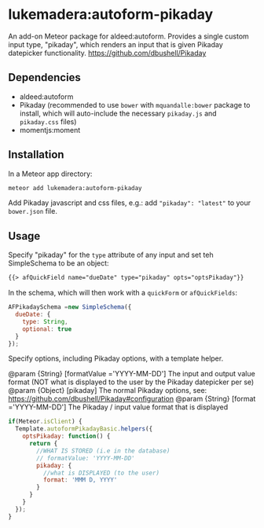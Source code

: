 # lukemadera:autoform-pikaday

An add-on Meteor package for aldeed:autoform. Provides a single custom input type, "pikaday", which renders an input that is given Pikaday datepicker functionality.
https://github.com/dbushell/Pikaday


## Dependencies

- aldeed:autoform
- Pikaday (recommended to use `bower` with `mquandalle:bower` package to install, which will auto-include the necessary `pikaday.js` and `pikaday.css` files)
- momentjs:moment


## Installation

In a Meteor app directory:
```bash
meteor add lukemadera:autoform-pikaday
```
Add Pikaday javascript and css files, e.g.: add `"pikaday": "latest"` to your `bower.json` file.


## Usage

Specify "pikaday" for the `type` attribute of any input and set teh SimpleSchema to be an object:

```html
{{> afQuickField name="dueDate" type="pikaday" opts="optsPikaday"}}
```

In the schema, which will then work with a `quickForm` or `afQuickFields`:

```js
AFPikadaySchema =new SimpleSchema({
  dueDate: {
    type: String,
    optional: true
  }
});
```

Specify options, including Pikaday options, with a template helper.

@param {String} [formatValue ='YYYY-MM-DD'] The input and output value format (NOT what is displayed to the user by the Pikaday datepicker per se)
@param {Object} [pikaday] The normal Pikaday options, see: https://github.com/dbushell/Pikaday#configuration
  @param {String} [format ='YYYY-MM-DD'] The Pikaday / input value format that is displayed

```js
if(Meteor.isClient) {
  Template.autoformPikadayBasic.helpers({
    optsPikaday: function() {
      return {
        //WHAT IS STORED (i.e in the database)
        // formatValue: 'YYYY-MM-DD'
        pikaday: {
          //what is DISPLAYED (to the user)
          format: 'MMM D, YYYY'
        }
      }
    }
  });
}
```
